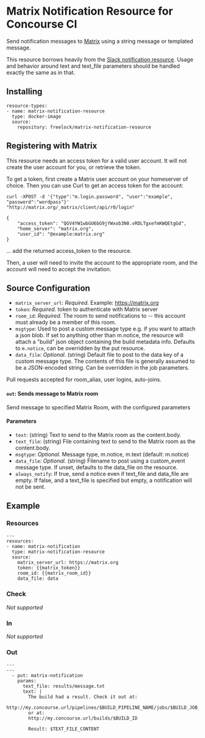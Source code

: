 # Matrix Notification Resource for Concourse CI

Send notification messages to [Matrix](http://matrix.org) using a string message or templated message.

This resource borrows heavily from the [Slack notification resource](https://github.com/cloudfoundry-community/slack-notification-resource). Usage and behavior around text and text_file parameters should be handled exactly the same as in that.

## Installing

```
resource-types:
- name: matrix-notification-resource
  type: docker-image
  source:
    repository: freelock/matrix-notification-resource
```

## Registering with Matrix

This resource needs an access token for a valid user account. It will not create the user account for you, or retrieve the token.

To get a token, first create a Matrix user account on your homeserver of choice. Then you can use Curl to get an access token for the account:

```
curl -XPOST -d '{"type":"m.login.password", "user":"example", "password":"wordpass"}' "http://matrix.org/_matrix/client/api/r0/login"

{
    "access_token": "QGV4YW1wbGU6bG9jYWxob3N0.vRDLTgxefmKWQEtgGd",
    "home_server": "matrix.org",
    "user_id": "@example:matrix.org"
}
```

... add the returned access_token to the resource.

Then, a user will need to invite the account to the appropriate room, and the account will need to accept the invitation.

## Source Configuration

* `matrix_server_url`: *Required.* Example: https://matrix.org
* `token`: *Required.* token to authenticate with Matrix server
* `room_id`: *Required.* The room to send notifications to -- this account must already be a member of this room.
* `msgtype`: Used to post a custom message type e.g. if you want to attach a json blob. If set to anything other than m.notice, the resource will attach a "build" json object containing the build metadata info. Defaults to `m.notice`, can be overridden by the put resource.
* `data_file`: *Optional.* (string) Default file to post to the data key of a custom message type. The contents of this file is generally assumed to be a JSON-encoded string. Can be overridden in the job parameters.


Pull requests accepted for room_alias, user logins, auto-joins.

#### `out`: Sends message to Matrix room

Send message to specified Matrix Room, with the configured parameters

#### Parameters
* `text`: (string) Text to send to the Matrix room as the content.body.
* `text_file`: (string) File containing text to send to the Matrix room as the content.body.
* `msgtype`: *Optional.* Message type, m.notice, m.text (default: m.notice)
* `data_file`: *Optional.* (string) Filename to post using a custom_event message type. If unset, defaults to the data_file on the resource.
* `always_notify`: If true, send a notice even if text_file and data_file are empty. If false, and a text_file is specified but empty, a notification will not be sent.

## Example

### Resources
```
---
resources:
- name: matrix-notification
  type: matrix-notification-resource
  source:
    matrix_server_url: https://matrix.org
    token: {{matrix_token}}
    room_id: {{matrix_room_id}}
    data_file: data
```

### Check

*Not supported*

### In

*Not supported*

### Out

```
---
---
  - put: matrix-notification
    params:
      text_file: results/message.txt
      text: |
        The build had a result. Check it out at:
        http://my.concourse.url/pipelines/$BUILD_PIPELINE_NAME/jobs/$BUILD_JOB_NAME/builds/$BUILD_NAME
        or at:
        http://my.concourse.url/builds/$BUILD_ID

        Result: $TEXT_FILE_CONTENT
```
